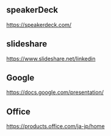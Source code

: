 ## speakerDeck
https://speakerdeck.com/
## slideshare
https://www.slideshare.net/linkedin
## Google
https://docs.google.com/presentation/
## Office
https://products.office.com/ja-jp/home


